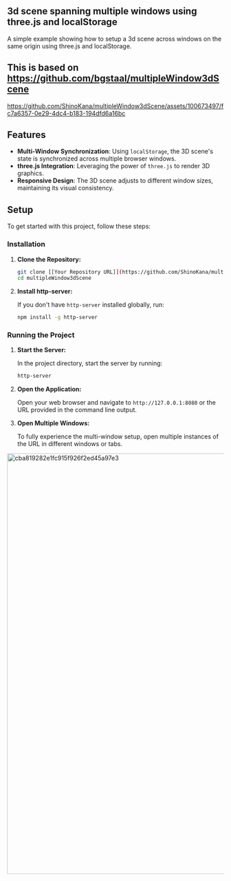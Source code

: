 ## 3d scene spanning multiple windows using three.js and localStorage

A simple example showing how to setup a 3d scene across windows on the same origin using three.js and localStorage. 

This is based on https://github.com/bgstaal/multipleWindow3dScene
---

https://github.com/ShinoKana/multipleWindow3dScene/assets/100673497/fc7a6357-0e29-4dc4-b183-194dfd6a16bc



## Features

- **Multi-Window Synchronization**: Using `localStorage`, the 3D scene's state is synchronized across multiple browser windows.
- **three.js Integration**: Leveraging the power of `three.js` to render 3D graphics.
- **Responsive Design**: The 3D scene adjusts to different window sizes, maintaining its visual consistency.

## Setup

To get started with this project, follow these steps:

### Installation

1. **Clone the Repository:**

   ```bash
   git clone [[Your Repository URL]](https://github.com/ShinoKana/multipleWindow3dScene.git)
   cd multipleWindow3dScene
   ```

2. **Install http-server:**

   If you don't have `http-server` installed globally, run:

   ```bash
   npm install -g http-server
   ```

### Running the Project

1. **Start the Server:**

   In the project directory, start the server by running:

   ```bash
   http-server
   ```

2. **Open the Application:**

   Open your web browser and navigate to `http://127.0.0.1:8080` or the URL provided in the command line output.

3. **Open Multiple Windows:**

   To fully experience the multi-window setup, open multiple instances of the URL in different windows or tabs.
<img width="976" alt="cba819282e1fc915f926f2ed45a97e3" src="https://github.com/ShinoKana/multipleWindow3dScene/assets/100673497/e2dcd87a-5475-4cc9-b330-3ec4483cba96">


